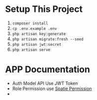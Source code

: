 # Setup This Project

1. `composer install`
2. `cp .env.example .env`
3. `php artisan key:generate`
4. `php artisan migrate:fresh --seed`
5. `php artisan jwt:secret`
6. `php artisan serve`

# APP Documentation

- Auth Model API Use JWT Token
- Role Permission use <a href="https://spatie.be/docs/laravel-permission/v5/introduction">Spatie Permission</a>
- 
